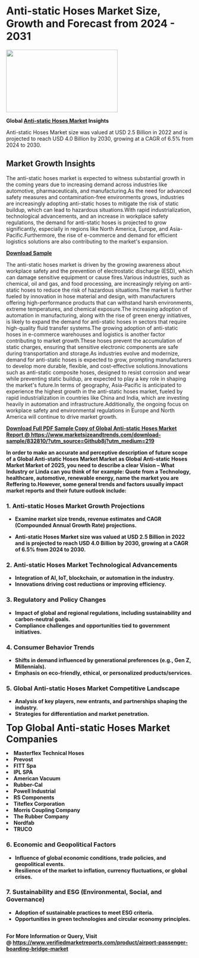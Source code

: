 <H1>Anti-static Hoses Market Size, Growth and Forecast from 2024 - 2031</H1><img class="aligncenter size-medium wp-image-584254" src="https://thirdeyenews.in/wp-content/uploads/2024/09/Global-Market-Research-300x168.jpeg" alt="" width="300" height="168" /><p><strong>Global&nbsp;<a href="https://www.marketsizeandtrends.com/download-sample/832810/?utm_source=Github8j?utm_medium=219">Anti-static Hoses Market</a> Insights</strong></p><p>Anti-static Hoses Market size was valued at USD 2.5 Billion in 2022 and is projected to reach USD 4.0 Billion by 2030, growing at a CAGR of 6.5% from 2024 to 2030.</p><p><h2>Market Growth Insights</h2> <p>The anti-static hoses market is expected to witness substantial growth in the coming years due to increasing demand across industries like automotive, pharmaceuticals, and manufacturing.As the need for advanced safety measures and contamination-free environments grows, industries are increasingly adopting anti-static hoses to mitigate the risk of static buildup, which can lead to hazardous situations.With rapid industrialization, technological advancements, and an increase in workplace safety regulations, the demand for anti-static hoses is projected to grow significantly, especially in regions like North America, Europe, and Asia-Pacific.Furthermore, the rise of e-commerce and demand for efficient logistics solutions are also contributing to the market's expansion.</p> <p><strong><a href="#">Download Sample</a></strong></p> <p>The anti-static hoses market is driven by the growing awareness about workplace safety and the prevention of electrostatic discharge (ESD), which can damage sensitive equipment or cause fires.Various industries, such as chemical, oil and gas, and food processing, are increasingly relying on anti-static hoses to reduce the risk of hazardous situations.The market is further fueled by innovation in hose material and design, with manufacturers offering high-performance products that can withstand harsh environments, extreme temperatures, and chemical exposure.The increasing adoption of automation in manufacturing, along with the rise of green energy initiatives, is likely to expand the demand for anti-static hoses in sectors that require high-quality fluid transfer systems.The growing adoption of anti-static hoses in e-commerce warehouses and logistics is another factor contributing to market growth.These hoses prevent the accumulation of static charges, ensuring that sensitive electronic components are safe during transportation and storage.As industries evolve and modernize, demand for anti-static hoses is expected to grow, prompting manufacturers to develop more durable, flexible, and cost-effective solutions.Innovations such as anti-static composite hoses, designed to resist corrosion and wear while preventing static buildup, are expected to play a key role in shaping the market's future.In terms of geography, Asia-Pacific is anticipated to experience the highest growth in the anti-static hoses market, fueled by rapid industrialization in countries like China and India, which are investing heavily in automation and infrastructure.Additionally, the ongoing focus on workplace safety and environmental regulations in Europe and North America will continue to drive market growth.<p><strong><a href="#"></p><p><span class=""><strong>Download Full PDF Sample Copy of Global Anti-static Hoses Market Report</strong> @ <a href="https://www.marketsizeandtrends.com/download-sample/832810/?utm_source=Github8j?utm_medium=219" target="_blank">https://www.marketsizeandtrends.com/download-sample/832810/?utm_source=Github8j?utm_medium=219</a></span></p><p>In order to make an accurate and perceptive description of future scope of a Global&nbsp;Anti-static Hoses Market Market as Global&nbsp;Anti-static Hoses Market Market of 2025, you need to describe a clear Vision &ndash; What Industry or Linda can you think of for example: Quote from a Technology, healthcare, automotive, renewable energy, name the market you are Reffering to.However, some general trends and factors usually impact market reports and their future outlook include:</p><h3>1.&nbsp;<strong>Anti-static Hoses Market Growth Projections</strong></h3><ul><li>Examine market size trends, revenue estimates and CAGR (Compounded Annual Growth Rate) projections.</li><li><p>Anti-static Hoses Market size was valued at USD 2.5 Billion in 2022 and is projected to reach USD 4.0 Billion by 2030, growing at a CAGR of 6.5% from 2024 to 2030.</p></li></ul><h3>2.&nbsp;<strong>Anti-static Hoses Market Technological Advancements</strong></h3><ul><li>Integration of AI, IoT, blockchain, or automation in the industry.</li><li>Innovations driving cost reductions or improving efficiency.</li></ul><h3>3.&nbsp;<strong>Regulatory and Policy Changes</strong></h3><ul><li>Impact of global and regional regulations, including sustainability and carbon-neutral goals.</li><li>Compliance challenges and opportunities tied to government initiatives.</li></ul><h3>4.&nbsp;<strong>Consumer Behavior Trends</strong></h3><ul><li>Shifts in demand influenced by generational preferences (e.g., Gen Z, Millennials).</li><li>Emphasis on eco-friendly, ethical, or personalized products/services.</li></ul><h3>5.&nbsp;<strong>Global Anti-static Hoses Market Competitive Landscape</strong></h3><ul><li>Analysis of key players, new entrants, and partnerships shaping the industry.</li><li>Strategies for differentiation and market penetration.</li></ul><p data-pm-slice="1 1 []"><span style="color: inherit; font-family: inherit; font-size: 25px;">Top Global Anti-static Hoses Market Companies</span></p><div class="" data-test-id=""><p><li>Masterflex Technical Hoses</li><li> Prevost</li><li> FITT Spa</li><li> IPL SPA</li><li> American Vacuum</li><li> Rubber-Cal</li><li> Powell Industrial</li><li> RS Components</li><li> Titeflex Corporation</li><li> Morris Coupling Company</li><li> The Rubber Company</li><li> Nordfab</li><li> TRUCO</li></p></div><h3>6.&nbsp;<strong>Economic and Geopolitical Factors</strong></h3><ul><li>Influence of global economic conditions, trade policies, and geopolitical events.</li><li>Resilience of the market to inflation, currency fluctuations, or global crises.</li></ul><h3>7.&nbsp;<strong>Sustainability and ESG (Environmental, Social, and Governance)</strong></h3><ul><li>Adoption of sustainable practices to meet ESG criteria.</li><li>Opportunities in green technologies and circular economy principles.</li></ul><h2><strong style="font-size: 14px;">For More Information or Query, Visit @&nbsp;</strong><a style="background-color: #ffffff; font-size: 14px;" href="https://www.marketsizeandtrends.com/report/anti-static-hoses-market/" target="_blank">https://www.verifiedmarketreports.com/product/airport-passenger-boarding-bridge-market</a></h2>